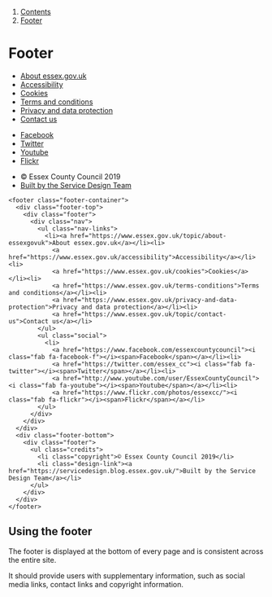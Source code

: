 1.  [Contents](/docs/core/design/overview)
2.  [Footer](#)

# Footer

<footer class="footer-container">
  <div class="footer-top">
    <div class="footer">
      <div class="nav">
        <ul class="nav-links">
          <li><a href="https://www.essex.gov.uk/topic/about-essexgovuk">About essex.gov.uk</a></li><li>
            <a href="https://www.essex.gov.uk/accessibility">Accessibility</a></li><li>
            <a href="https://www.essex.gov.uk/cookies">Cookies</a></li><li>
            <a href="https://www.essex.gov.uk/terms-conditions">Terms and conditions</a></li><li>
            <a href="https://www.essex.gov.uk/privacy-and-data-protection">Privacy and data protection</a></li><li>
            <a href="https://www.essex.gov.uk/topic/contact-us">Contact us</a></li>
        </ul>
        <ul class="social">
          <li>
            <a href="https://www.facebook.com/essexcountycouncil"><i class="fab fa-facebook-f"></i><span>Facebook</span></a></li><li>
            <a href="https://twitter.com/essex_cc"><i class="fab fa-twitter"></i><span>Twitter</span></a></li><li>
            <a href="http://www.youtube.com/user/EssexCountyCouncil"><i class="fab fa-youtube"></i><span>Youtube</span></a></li><li>
            <a href="https://www.flickr.com/photos/essexcc/"><i class="fab fa-flickr"></i><span>Flickr</span></a></li>
        </ul>
      </div>
    </div>
  </div>
  <div class="footer-bottom">
    <div class="footer">
      <ul class="credits">
        <li class="copyright">© Essex County Council 2019</li>
        <li class="design-link"><a href="https://servicedesign.blog.essex.gov.uk/">Built by the Service Design Team</a></li>
      </ul>
    </div>
  </div>
</footer>

    <footer class="footer-container">
      <div class="footer-top">
        <div class="footer">
          <div class="nav">
            <ul class="nav-links">
              <li><a href="https://www.essex.gov.uk/topic/about-essexgovuk">About essex.gov.uk</a></li><li>
                <a href="https://www.essex.gov.uk/accessibility">Accessibility</a></li><li>
                <a href="https://www.essex.gov.uk/cookies">Cookies</a></li><li>
                <a href="https://www.essex.gov.uk/terms-conditions">Terms and conditions</a></li><li>
                <a href="https://www.essex.gov.uk/privacy-and-data-protection">Privacy and data protection</a></li><li>
                <a href="https://www.essex.gov.uk/topic/contact-us">Contact us</a></li>
            </ul>
            <ul class="social">
              <li>
                <a href="https://www.facebook.com/essexcountycouncil"><i class="fab fa-facebook-f"></i><span>Facebook</span></a></li><li>
                <a href="https://twitter.com/essex_cc"><i class="fab fa-twitter"></i><span>Twitter</span></a></li><li>
                <a href="http://www.youtube.com/user/EssexCountyCouncil"><i class="fab fa-youtube"></i><span>Youtube</span></a></li><li>
                <a href="https://www.flickr.com/photos/essexcc/"><i class="fab fa-flickr"></i><span>Flickr</span></a></li>
            </ul>
          </div>
        </div>
      </div>
      <div class="footer-bottom">
        <div class="footer">
          <ul class="credits">
            <li class="copyright">© Essex County Council 2019</li>
            <li class="design-link"><a href="https://servicedesign.blog.essex.gov.uk/">Built by the Service Design Team</a></li>
          </ul>
        </div>
      </div>
    </footer>

## Using the footer

The footer is displayed at the bottom of every page and is consistent across the entire site.

It should provide users with supplementary information, such as social media links, contact links and copyright information.

